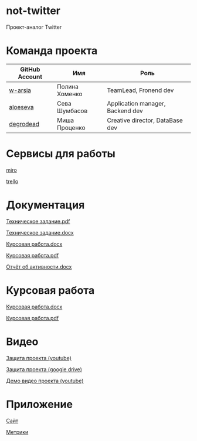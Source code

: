# not-twitter
Проект-аналог Twitter

# Команда проекта

GitHub Account | Имя | Роль
-------- | --------- | --
[w-arsia](https://github.com/w-arsia) | Полина Хоменко | TeamLead, Fronend dev
[aloeseva](https://github.com/aloeseva) | Сева Шумбасов | Application manager, Backend dev
[degrodead](https://github.com/degrodead) | Миша Проценко | Creative director, DataBase dev 

# Сервисы для работы

[miro](https://miro.com/app/board/o9J_lOrUdlg=/) 

[trello](https://trello.com/b/5YI3mOWe/not-twitter-project)


# Документация
[Техническое задание.pdf](Documentation/Техническое%20Задание.pdf)

[Техническое задание.docx](Documentation/Техническое%20Задание.docx)

[Курсовая работа.docx](Documentation/Курсовая%20работа.docx)

[Курсовая работа.pdf](Documentation/Курсовая%20работа.pdf)

[Отчёт об активности.docx](Documentation/Отчет%20об%20активности.docx)

# Курсовая работа
[Курсовая работа.docx](Documentation/Курсовая%20работа.docx)

[Курсовая работа.pdf](Documentation/Курсовая%20работа.pdf)

# Видео

[Защита проекта (youtube)](https://youtu.be/FFy7KL2SLIo)

[Защита проекта (google drive)](https://drive.google.com/file/d/1JCIBdUvsm_IW-oUDy7Qxyy-ZfkGxYtHk/view)

[Демо видео проекта (youtube)](https://youtu.be/wa_GcutWURU)

# Приложение 

[Сайт](https://ntproject.herokuapp.com)

[Метрики](https://metrika.yandex.ru/dashboard?group=day&period=week&id=81020854)
